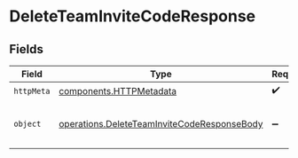 # DeleteTeamInviteCodeResponse


## Fields

| Field                                                                                                      | Type                                                                                                       | Required                                                                                                   | Description                                                                                                |
| ---------------------------------------------------------------------------------------------------------- | ---------------------------------------------------------------------------------------------------------- | ---------------------------------------------------------------------------------------------------------- | ---------------------------------------------------------------------------------------------------------- |
| `httpMeta`                                                                                                 | [components.HTTPMetadata](../../models/components/httpmetadata.md)                                         | :heavy_check_mark:                                                                                         | N/A                                                                                                        |
| `object`                                                                                                   | [operations.DeleteTeamInviteCodeResponseBody](../../models/operations/deleteteaminvitecoderesponsebody.md) | :heavy_minus_sign:                                                                                         | Successfully deleted Team invite code.                                                                     |